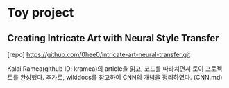 # Toy project

## Creating Intricate Art with Neural Style Transfer

[repo] https://github.com/0hee0/intricate-art-neural-transfer.git

Kalai Ramea(github ID: kramea)의 article을 읽고, 코드를 따라치면서 토이 프로젝트를 완성했다.
추가로, wikidocs를 참고하여 CNN의 개념을 정리하였다. (CNN.md)
